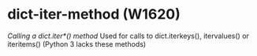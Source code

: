 # dict-iter-method (W1620)
*Calling a dict.iter\*() method* Used for calls to dict.iterkeys(),
itervalues() or iteritems() (Python 3 lacks these methods)
